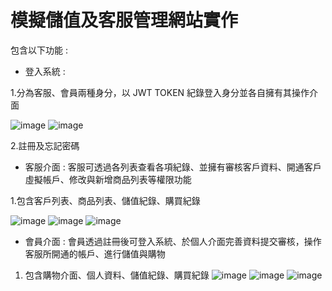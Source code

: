 # 模擬儲值及客服管理網站實作

包含以下功能 :

* 登入系統 :
  
1.分為客服、會員兩種身分，以 JWT TOKEN 紀錄登入身分並各自擁有其操作介面

  ![image](https://github.com/ga344833/stored-value-website/assets/32910355/4ae0bb9c-4452-4d43-bd38-c06d93d3bf19)
![image](https://github.com/ga344833/stored-value-website/assets/32910355/d8e8b7ca-42f1-4ed2-862f-dd61abeee06f)

2.註冊及忘記密碼

* 客服介面 : 客服可透過各列表查看各項紀錄、並擁有審核客戶資料、開通客戶虛擬帳戶、修改與新增商品列表等權限功能
  
1.包含客戶列表、商品列表、儲值紀錄、購買紀錄

![image](https://github.com/ga344833/stored-value-website/assets/32910355/949566fe-dd58-44d0-8eff-4902a27bce30)
![image](https://github.com/ga344833/stored-value-website/assets/32910355/3521f9c4-f1b9-4ace-a6c6-ae34e2d280b2)
![image](https://github.com/ga344833/stored-value-website/assets/32910355/78772b01-ac23-4360-9271-5f8219f3d3e5)


* 會員介面 : 會員透過註冊後可登入系統、於個人介面完善資料提交審核，操作客服所開通的帳戶、進行儲值與購物

1. 包含購物介面、個人資料、儲值紀錄、購買紀錄
![image](https://github.com/ga344833/stored-value-website/assets/32910355/6f2e92f6-671b-4982-8651-72795534eaca)
![image](https://github.com/ga344833/stored-value-website/assets/32910355/8c657e7b-48d6-47d1-8a88-24994c23b30a)
![image](https://github.com/ga344833/stored-value-website/assets/32910355/bc960465-d7fd-4f38-9f88-03da05d4cde5)
